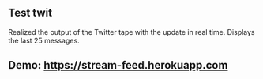 ## Test twit

Realized the output of the Twitter tape with the update in real time. 
Displays the last 25 messages.

## Demo: https://stream-feed.herokuapp.com
